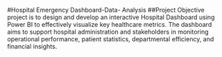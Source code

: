 #Hospital Emergency Dashboard-Data- Analysis
##Project Objective
project is to design and develop an interactive Hospital Dashboard using Power BI to effectively visualize key healthcare metrics. 
The dashboard aims to support hospital administration and stakeholders in monitoring operational performance, patient statistics, departmental efficiency, and financial insights.
